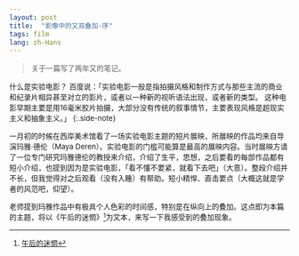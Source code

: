 ```yaml
---
layout: post
title:  "影像中的又双叠加-序"
tags: film
lang: zh-Hans
---
```

><font size=2>关于一篇写了两年又的笔记。

什么是实验电影？
百度说：「实验电影一般是指拍摄风格和制作方式与那些主流的商业和纪录片相异甚至对立的影片，或者以一种新的视听语法出现，或者新的类型。 这种电影早期主要是用16毫米胶片拍摄，大部分没有传统的叙事情节，主要表现风格是超现实主义和抽象主义。」
{:.side-note}

一月初的时候在西岸美术馆看了一场实验电影主题的短片展映，所展映的作品均来自导演玛雅·德伦（Maya Deren）。实验电影的门槛可能算是最高的展映内容。当时展映方请了一位专门研究玛雅德伦的教授来介绍，介绍了生平，思想，之后要看的每部作品都有短小介绍，也提到因为是实验电影，「看不懂不要紧，就看下去吧」（大意）。整段介绍并不长，但我觉得对之后观看（没有入睡）有帮助。短小精悍、直击要点（大概这就是学者的风范吧，仰望）。

老师提到玛雅作品中有极具个人色彩的时间感，特别是在纵向上的叠加。这点即为本篇的主题，将以《午后的迷惘》[^1]为文本，来写一下我感受到的叠加现象。


[^1]:[午后的迷惘](https://www.bilibili.com/bangumi/play/ep276600?from_spmid=666.19.0.0)
